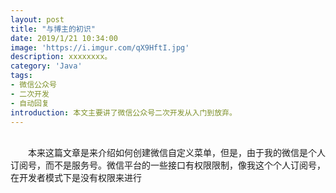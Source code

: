 ```yaml
---
layout: post
title: "与博主的初识"
date: 2019/1/21 10:34:00  
image: 'https://i.imgur.com/qX9HftI.jpg'
description: xxxxxxxx。
category: 'Java'
tags:
- 微信公众号
- 二次开发
- 自动回复
introduction: 本文主要讲了微信公众号二次开发从入门到放弃。
---
```

<br />
&emsp;&emsp;本来这篇文章是来介绍如何创建微信自定义菜单，但是，由于我的微信是个人订阅号，而不是服务号。微信平台的一些接口有权限限制，像我这个个人订阅号，在开发者模式下是没有权限来进行

